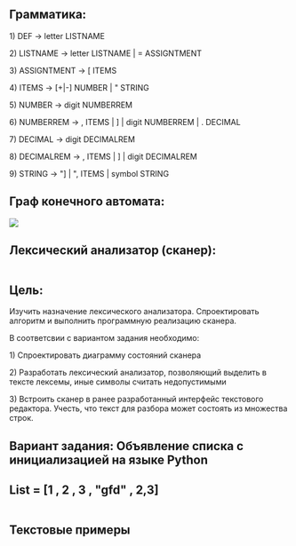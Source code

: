 <!DOCTYPE html>
<html lang="ru">
<head>
    <meta charset="UTF-8">
    <meta name="viewport" content="width=device-width, initial-scale=1.0">
</head>
<body>
    <h2>Грамматика:</h2>
    <p>1) DEF -> letter LISTNAME</p>
    <p>2) LISTNAME -> letter LISTNAME | = ASSIGNTMENT</p>
    <p>3) ASSIGNTMENT -> [ ITEMS</p>
    <p>4) ITEMS -> [+|-] NUMBER | " STRING</p>
    <p>5) NUMBER -> digit NUMBERREM</p>
    <p>6) NUMBERREM -> , ITEMS | ] | digit NUMBERREM | . DECIMAL</p>
    <p>7) DECIMAL -> digit DECIMALREM</p>
    <p>8) DECIMALREM -> , ITEMS | ] | digit DECIMALREM</p>
    <p>9) STRING -> "] | ", ITEMS | symbol STRING</p>
    <h2>Граф конечного автомата:</h2>
    <img src="https://github.com/bruhspirit/coursework/assets/160126744/f1340703-38fc-416c-a642-db8686984346">
    <h2>Лексический анализатор (сканер):</h2>
    <img src="https://github.com/bruhspirit/coursework/assets/160126744/c24d0b59-ca46-4141-8299-217bc3ec960c" alt="">
    <h2>Цель:</h2>
    <p>Изучить назначение лексического анализатора. Спроектировать алгоритм и выполнить программную реализацию сканера.</p>
    <p>В соответсвии с вариантом задания необходимо:</p>
    <p>1) Спроектировать диаграмму состояний сканера</p>
    <p>2) Разработать лексический анализатор, позволяющий выделить в тексте лексемы, иные символы считать недопустимыми</p>
    <p>3) Встроить сканер в ранее разработанный интерфейс текстового редактора. Учесть, что текст для разбора может состоять из множества строк.</p>
    <h2>Вариант задания: Объявление списка с инициализацией на языке Python</h2>
    <h2>List = [1 , 2 , 3 , "gfd" , 2,3]</h2>  
    <img src="https://github.com/bruhspirit/coursework/assets/160126744/bf5ad544-9c67-4e9b-8c7f-e716ae6926b9" alt=""> 
    <h2>Текстовые примеры</h2>  
    <img src="https://github.com/bruhspirit/coursework/assets/160126744/7de6a84c-03fc-4086-8f8d-5b0236a27039" alt=""> 
    <img src="https://github.com/bruhspirit/coursework/assets/160126744/db14f733-339b-489e-945e-6dfb71961fbc" alt=""> 
    <img src="https://github.com/bruhspirit/coursework/assets/160126744/94f54fde-032f-47d1-a847-c2799949abf1" alt=""> 
</html>

